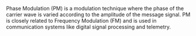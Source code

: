 Phase Modulation (PM) is a modulation technique where the phase of the carrier wave is varied according to the amplitude of the message signal. PM is closely related to Frequency Modulation (FM) and is used in communication systems like digital signal processing and telemetry.

